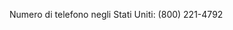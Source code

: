 <Token xmlns:xlink="http://www.w3.org/1999/xlink">Numero di telefono negli Stati Uniti: (800) 221-4792</Token>

<!--HONumber=Mar16_HO1-->


